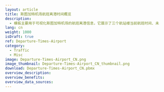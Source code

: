 ```yaml
---
layout: article
title: 斯图加特机场航班离港时间概览
description: 
  - 模板主要用于可视化斯图加特机场的航班离港信息，它展示了三个航站楼当前航班时间、未来两小时航班一览以及延误航班。
lang: cn
weight: 1000
isDraft: true
ref: Departure-Times-Airport
category:
  - Traffic
  - Misc
image: Departure-Times-Airport_CN.png
image_thumbnail: Departure-Times-Airport_CN_thumbnail.png
download: Departure-Times-Airport_CN.pbmx
overview_description:
overview_benefits:
overview_data_sources:
---
```

